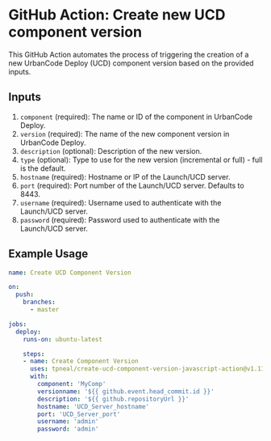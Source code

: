 # GitHub Action: Create new UCD component version

This GitHub Action automates the process of triggering the creation of a new UrbanCode Deploy (UCD) component version based on the provided inputs.

## Inputs

1. `component` (required): The name or ID of the component in UrbanCode Deploy.
2. `version` (required): The name of the new component version in UrbanCode Deploy.
3. `description` (optional): Description of the new version.
4. `type` (optional): Type to use for the new version (incremental or full) - full is the default.
5. `hostname` (required): Hostname or IP of the Launch/UCD server.
6. `port` (required): Port number of the Launch/UCD server. Defaults to 8443.
7. `username` (required): Username used to authenticate with the Launch/UCD server.
8. `password` (required): Password used to authenticate with the Launch/UCD server.

## Example Usage

```yaml
name: Create UCD Component Version

on:
  push:
    branches:
      - master

jobs:
  deploy:
    runs-on: ubuntu-latest

    steps:
    - name: Create Component Version
      uses: tpneal/create-ucd-component-version-javascript-action@v1.11
      with:
        component: 'MyComp'
        versionname: '${{ github.event.head_commit.id }}'
        description: '${{ github.repositoryUrl }}'
        hostname: 'UCD_Server_hostname'
        port: 'UCD_Server_port'
        username: 'admin'
        password: 'admin'
```